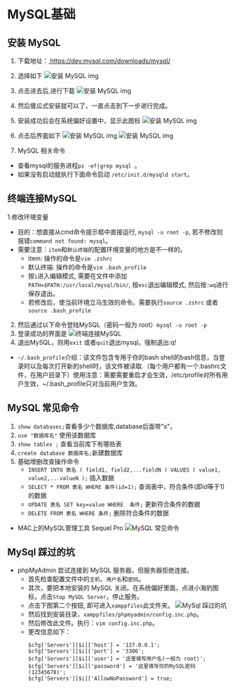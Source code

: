 # MySQL基础

## 安装 MySQL

1. 下载地址：<a 
                href='https://dev.mysql.com/downloads/mysql/'
                target='_blank'
            >
                https://dev.mysql.com/downloads/mysql/
            </a>

2. 选择如下
![安装 MySQL img](安装MySQL-image1.png)
3. 点击进去后,进行下载
![安装 MySQL img](安装MySQL-image2.png)
4. 然后傻瓜式安装就可以了，一直点击到下一步进行完成。
5. 安装成功后会在系统偏好设置中，显示此图标
![安装 MySQL img](安装MySQL-image3.png)
6. 点击后界面如下
![安装 MySQL img](安装MySQL-image4.png)
![安装 MySQL img](安装MySQL-image5.png)
7. MySQL 相关命令
- 查看mysql的服务进程`ps -ef|grep mysql `。
- 如果没有启动就执行下面命令启动 `/etc/init.d/mysqld start`。

## 终端连接MySQL
1.修改环境变量
- 目的：想直接从cmd命令提示框中直接运行, `mysql -u root -p`, 若不修改则报错`command not found: mysql`。
- 需要注意：`item`和`默认终端`的配置环境变量的地方是不一样的。
    - item: 操作的命令是`vim .zshrc`
    - 默认终端: 操作的命令是`vim .bash_profile` 
    - 按`i`进入编辑模式, 需要在文件中添加 `PATH=$PATH:/usr/local/mysql/bin/`, 按`esc`退出编辑模式,   然后按`:wq`进行保存退出。
    - 若修改后，使当前环境立马生效的命令。需要执行`source .zshrc` 或者 `source .bash_profile`
2. 然后通过以下命令登陆MySQL（密码一般为 root）`mysql -u root -p`
3. 登录成功的界面是
![终端连接MySQL](终端连接MySQL-image1.png)
4. 退出MySQL，则用`exit` 或者`quit`退出mysql。强制退出:q!

- `~/.bash_profile`介绍：该文件包含专用于你的bash shell的bash信息，当登录时以及每次打开新的shell时，该文件被读取.（每个用户都有一个.bashrc文件，在用户目录下）使用注意：需要需要重启才会生效，/etc/profile对所有用户生效，~/.bash_profile只对当前用户生效。

## MySQL 常见命令
1. `show databases;`查看多少个数据库,database后面带"s"。
2. `use "数据库名"` 使用该数据库
3. `show tables ;` 查看当前库下有哪些表
4. `create database 数据库名;`新建数据库
5. 基础增删改查操作命令
    * `INSERT INTO 表名 ( field1, field2,...fieldN ) VALUES ( value1, value2,...valueN );` 插入数据
    * `SELECT * FROM 表名 WHERE 条件(id=1);` 查询表中，符合条件(即id等于1)的数据
    * `UPDATE 表名 SET key=value WHERE  条件;`  更新符合条件的数据
    * `DELETE FROM 表名 WHERE 条件;`  删除符合条件的数据

- MAC上的MySQL管理工具 Sequel Pro
![MySQL 常见命令](MySQL操作表的常见命令-image1.png)

## MySql 踩过的坑
* phpMyAdmin 尝试连接到 MySQL 服务器，但服务器拒绝连接。
    * 首先检查配置文件中的`主机`、`用户名`和`密码`。
    * 其次，要把本地安装的 MySQL 关闭。在系统偏好里面，点进小海豹图标，点击`Stop MySQL Server`，停止服务。
    * 点击下图第二个按钮, 即可进入`xamppfiles`此文件夹。
    ![MySql 踩过的坑](MySql踩过的坑-image1.png)
    * 然后找到安装目录，`xamppfiles/phpmyadmin/config.inc.php`。
    * 然后修改此文件。执行：`vim config.inc.php`。
    * 更改信息如下：
        ```
        $cfg['Servers'][$i]['host'] = '127.0.0.1';
        $cfg['Servers'][$i]['port'] = '3306';
        $cfg['Servers'][$i]['user'] = '这里填写用户名(一般为 root)';
        $cfg['Servers'][$i]['password'] = '这里填写你的MySQL密码(12345678)';
        $cfg['Servers'][$i]['AllowNoPassword'] = true;
        ```
    








